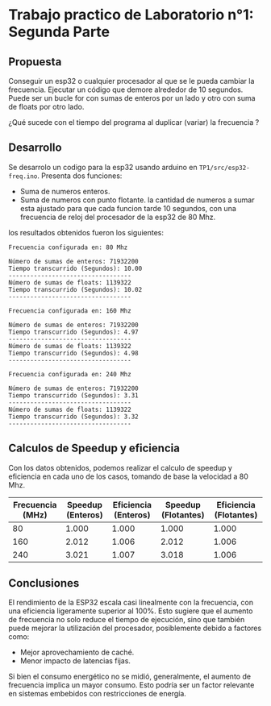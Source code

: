 # Trabajo practico de Laboratorio n°1: Segunda Parte

## Propuesta
Conseguir un esp32 o cualquier procesador al que se le pueda cambiar la frecuencia.
Ejecutar un código que demore alrededor de 10 segundos. Puede ser un bucle for con sumas de enteros por un lado y otro con suma de floats por otro lado.

¿Qué sucede con el tiempo del programa al duplicar (variar) la frecuencia ? 

## Desarrollo
Se desarrolo un codigo para la esp32 usando arduino en `TP1/src/esp32-freq.ino`. Presenta dos funciones:
* Suma de numeros enteros.
* Suma de numeros con punto flotante.
la cantidad de numeros a sumar esta ajustado para que cada funcion tarde 10 segundos, con una frecuencia de reloj del procesador de la esp32 de 80 Mhz.

los resultados obtenidos fueron los siguientes: 
```
Frecuencia configurada en: 80 Mhz

Número de sumas de enteros: 71932200
Tiempo transcurrido (Segundos): 10.00
----------------------------------
Número de sumas de floats: 1139322
Tiempo transcurrido (Segundos): 10.02
----------------------------------

Frecuencia configurada en: 160 Mhz

Número de sumas de enteros: 71932200
Tiempo transcurrido (Segundos): 4.97
----------------------------------
Número de sumas de floats: 1139322
Tiempo transcurrido (Segundos): 4.98
----------------------------------

Frecuencia configurada en: 240 Mhz

Número de sumas de enteros: 71932200
Tiempo transcurrido (Segundos): 3.31
----------------------------------
Número de sumas de floats: 1139322
Tiempo transcurrido (Segundos): 3.32
----------------------------------
```
## Calculos de Speedup y eficiencia
Con los datos obtenidos, podemos realizar el calculo de speedup y eficiencia en cada uno de los casos, tomando de base la velocidad a 80 Mhz.

| Frecuencia (MHz) | Speedup (Enteros) | Eficiencia (Enteros) | Speedup (Flotantes) | Eficiencia (Flotantes) |
|------------------|------------------|----------------------|--------------------|----------------------|
| 80              | 1.000             | 1.000                | 1.000               | 1.000                |
| 160             | 2.012             | 1.006                | 2.012               | 1.006                |
| 240             | 3.021             | 1.007                | 3.018               | 1.006                |

## Conclusiones

El rendimiento de la ESP32 escala casi linealmente con la frecuencia, con una eficiencia ligeramente superior al 100%. Esto sugiere que el aumento de frecuencia no solo reduce el tiempo de ejecución, sino que también puede mejorar la utilización del procesador, posiblemente debido a factores como:  
- Mejor aprovechamiento de caché.
- Menor impacto de latencias fijas. 

Si bien el consumo energético no se midió, generalmente, el aumento de frecuencia implica un mayor consumo. Esto podría ser un factor relevante en sistemas embebidos con restricciones de energía.
